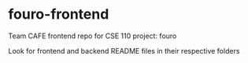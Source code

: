 # fouro-frontend
Team CAFE frontend repo for CSE 110 project: fouro

Look for frontend and backend README files in their respective folders
